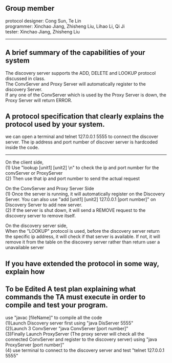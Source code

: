 Group member <br/>
-------------
protocol designer: Cong Sun, Te Lin <br/>
programmer: Xinchao Jiang, Zhisheng Liu, Lihao Li, Qi Ji <br/>
tester: Xinchao Jiang, Zhisheng Liu <br/>
________________________________________________________________________________________________________________________________
A brief summary of the capabilities of your system <br/>
-------------
The discovery server supports the ADD, DELETE and LOOKUP protocol discussed in class.<br/>
The ConvServer and Proxy Server will automatically register to the discovery Server.<br/>
If any one of the ConvServer which is used by the Proxy Server is down, the Proxy Server will return ERROR.<br/>

A protocol specification that clearly explains the protocol used by your system. <br/>
-------------
we can open a terminal and telnet 127.0.0.1 5555 to connect the discover server. The ip address and port number of discover server is hardcoded inside the code.<br/>
________________________________________________________________________________________________________________________________
On the client side,<br/>
(1) Use "lookup [unit1] [unit2] \n" to check the ip and port number for the convServer or ProxyServer<br/>
(2) Then use that ip and port number to send the actual request<br/>

On the ConvServer and Proxy Server Side<br/>
(1) Once the server is running, it will automatically register on the Discovery Server. You can also use "add [unit1] [unit2] 127.0.0.1 [port number]" on Discovery Server to add new server. <br/>
(2) If the server is shut down, it will send a REMOVE request to the discovery server to remove itself.<br/>

On the discovery server side,<br/>
When the "LOOKUP" protocol is used, before the discovery server return the specific ip address, it will check if that server is available. If not, it will remove it from the table on the discovery server rather than return user a unavailable server<br/>

If you have extended the protocol in some way, explain how <br/>
-------------
To be Edited
A test plan explaining what commands the TA must execute in order to compile and test your program.
-------------
use "javac [fileName]" to compile all the code <br/>
(1)Launch Discovery server first using "java DisServer 5555" <br/>
(2)Launch 3 ConvServer "java ConvServer [port number]" <br/>
(3)Finally Launch ProxyServer (The proxy server will check all the connected ConvServer and register to the discovery server) using "java ProxyServer [port number]" <br/>
(4) use terminal to connect to the discovery server and test "telnet 127.0.0.1 5555"
